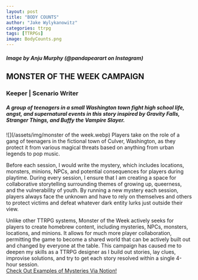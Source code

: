```yaml
---
layout: post
title: "BODY COUNTS"
author: "Jake Wylykanowitz"
categories: ttrpg
tags: [TTRPGs]
image: BodyCounts.png
---
```

##### Image by Anju Murphy (@pandapearart on Instagram)
## MONSTER OF THE WEEK CAMPAIGN
### Keeper | Scenario Writer
##### A group of teenagers in a small Washington town fight high school life, angst, and supernatural events in this story inspired by Gravity Falls, Stranger Things, and Buffy the Vampire Slayer.
![](/assets/img/monster of the week.webp)
Players take on the role of a gang of teenagers in the fictional town of Culver, Washington, as they protect it from various magical threats based on anything from urban legends to pop music. 

Before each session, I would write the mystery, which includes locations, monsters, minions, NPCs, and potential consequences for players during playtime.
During every session, I ensure that I am creating a space for collaborative storytelling surrounding themes of growing up, queerness, and the vulnerability of youth.
By running a new mystery each session, players always face the unknown and have to rely on themselves and others to protect victims and 
defeat whatever dark entity lurks just outside their view.

Unlike other TTRPG systems, Monster of the Week actively seeks for players to create homebrew content, including mysteries, NPCs, monsters, locations, and minions. It allows for much more player collaboration, permitting the game to become a shared world that can be actively built out and changed by everyone at the table. This campaign has caused me to deepen my skills as a TTRPG designer as I build out stories, lay clues, improvise solutions, and try to get each story resolved within a single 4-hour session.<br>
<a href = "https://lively-buckaroo-fa6.notion.site/BODY-COUNTS-f19123071d91449a8d935689dd6f7f76?pvs=4">Check Out Examples of Mysteries Via Notion!</a>
